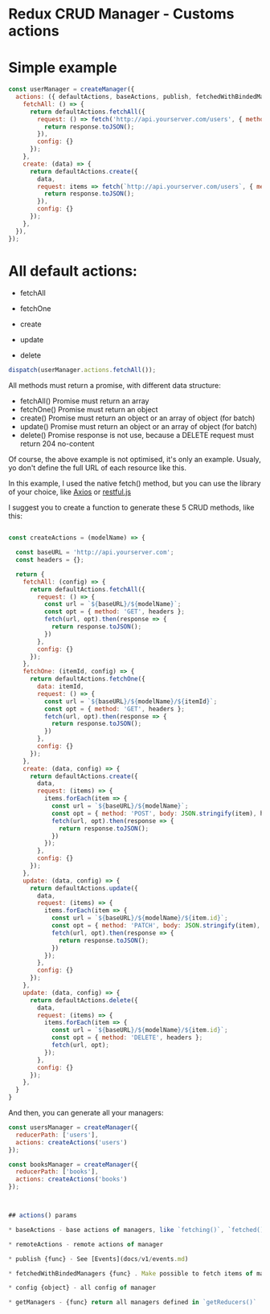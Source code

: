 Redux CRUD Manager - Customs actions
===================

# Simple example

```js
const userManager = createManager({
  actions: ({ defaultActions, baseActions, publish, fetchedWithBindedManagers, config, getManagers }) => ({
    fetchAll: () => {
      return defaultActions.fetchAll({
        request: () => fetch('http://api.yourserver.com/users', { method: 'GET' }).then(response => {
          return response.toJSON();
        }),
        config: {}
      });
    },
    create: (data) => {
      return defaultActions.create({
        data,
        request: items => fetch(`http://api.yourserver.com/users`, { method: 'POST', body: JSON.stringify(items) }).then(response => {
          return response.toJSON();
        }),
        config: {}
      });
    },
  }),
});
```

# All default actions:

* fetchAll

* fetchOne 

* create 

* update

* delete 

```js
dispatch(userManager.actions.fetchAll());
```

All methods must return a promise, with different data structure:
- fetchAll() Promise must return an array
- fetchOne() Promise must return an object
- create() Promise must return an object or an array of object (for batch)
- update() Promise must return an object or an array of object (for batch)
- delete() Promise response is not use, because a DELETE request must return 204 no-content

Of course, the above example is not optimised, it's only an example.
Usualy, yo don't define the full URL of each resource like this.

In this example, I used the native fetch() method, but you can use the library of your choice, like [Axios](https://github.com/axios/axios) or [restful.js](https://github.com/marmelab/restful.js/tree/master)

I suggest you to create a function to generate these 5 CRUD methods, like this:

```js

const createActions = (modelName) => {

  const baseURL = 'http://api.yourserver.com';
  const headers = {};

  return {
    fetchAll: (config) => {
      return defaultActions.fetchAll({
        request: () => {
          const url = `${baseURL}/${modelName}`;
          const opt = { method: 'GET', headers };
          fetch(url, opt).then(response => {
            return response.toJSON();
          })
        },
        config: {}
      });
    },
    fetchOne: (itemId, config) => {
      return defaultActions.fetchOne({
        data: itemId,
        request: () => {
          const url = `${baseURL}/${modelName}/${itemId}`;
          const opt = { method: 'GET', headers };
          fetch(url, opt).then(response => {
            return response.toJSON();
          })
        },
        config: {}
      });
    },
    create: (data, config) => {
      return defaultActions.create({
        data,
        request: (items) => {
          items.forEach(item => {
            const url = `${baseURL}/${modelName}`;
            const opt = { method: 'POST', body: JSON.stringify(item), headers };
            fetch(url, opt).then(response => {
              return response.toJSON();
            })
          });
        },
        config: {}
      });
    },
    update: (data, config) => {
      return defaultActions.update({
        data,
        request: (items) => {
          items.forEach(item => {
            const url = `${baseURL}/${modelName}/${item.id}`;
            const opt = { method: 'PATCH', body: JSON.stringify(item), headers };
            fetch(url, opt).then(response => {
              return response.toJSON();
            })
          });
        },
        config: {}
      });
    },
    update: (data, config) => {
      return defaultActions.delete({
        data,
        request: (items) => {
          items.forEach(item => {
            const url = `${baseURL}/${modelName}/${item.id}`;
            const opt = { method: 'DELETE', headers };
            fetch(url, opt);
          });
        },
        config: {}
      });
    },
  }
}
```

And then, you can generate all your managers:

```js
const usersManager = createManager({
  reducerPath: ['users'],
  actions: createActions('users')
});

const booksManager = createManager({
  reducerPath: ['books'],
  actions: createActions('books')
});



## actions() params

* baseActions - base actions of managers, like `fetching()`, `fetched()`...

* remoteActions - remote actions of manager

* publish {func} - See [Events](docs/v1/events.md)

* fetchedWithBindedManagers {func} . Make possible to fetch items of manager and hydrate items of linked manager. Example: `fetchedWithBindedManagers(items, config)`

* config {object} - all config of manager

* getManagers - {func} return all managers defined in `getReducers()`
